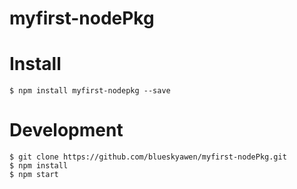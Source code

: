 # myfirst-nodePkg

# Install

    $ npm install myfirst-nodepkg --save

# Development

    $ git clone https://github.com/blueskyawen/myfirst-nodePkg.git
    $ npm install
    $ npm start
